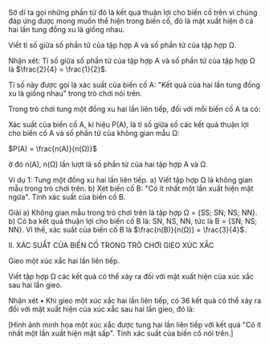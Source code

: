 Sở dĩ ta gọi những phần tử đó là kết quả thuận lợi cho biến cố trên vì chúng đáp ứng được mong muốn thể hiện trong biến cố, đó là mặt xuất hiện ở cả hai lần tung đồng xu là giống nhau.

Viết tỉ số giữa số phần tử của tập hợp A và số phần tử của tập hợp Ω.

Nhận xét: Tỉ số giữa số phần tử của tập hợp A và số phần tử của tập hợp Ω là $\frac{2}{4} = \frac{1}{2}$.

Tỉ số này được gọi là xác suất của biến cố A: "Kết quả của hai lần tung đồng xu là giống nhau" trong trò chơi nói trên.

Trong trò chơi tung một đồng xu hai lần liên tiếp, đối với mỗi biến cố A ta có:

Xác suất của biến cố A, kí hiệu P(A), là tỉ số giữa số các kết quả thuận lợi cho biến cố A và số phần tử của không gian mẫu Ω:

$P(A) = \frac{n(A)}{n(Ω)}$

ở đó n(A), n(Ω) lần lượt là số phần tử của hai tập hợp A và Ω.

Ví dụ 1: Tung một đồng xu hai lần liên tiếp.
a) Viết tập hợp Ω là không gian mẫu trong trò chơi trên.
b) Xét biến cố B: "Có ít nhất một lần xuất hiện mặt ngửa".
   Tính xác suất của biến cố B.

Giải
a) Không gian mẫu trong trò chơi trên là tập hợp
   Ω = {SS; SN; NS; NN}.
b) Có ba kết quả thuận lợi cho biến cố B là: SN, NS, NN, tức là B = {SN; NS; NN}.
   Vì thế, xác suất của biến cố B là $\frac{n(B)}{n(Ω)} = \frac{3}{4}$.

II. XÁC SUẤT CỦA BIẾN CỐ TRONG TRÒ CHƠI GIEO XÚC XẮC

Gieo một xúc xắc hai lần liên tiếp.

Viết tập hợp Ω các kết quả có thể xảy ra đối với mặt xuất hiện của xúc xắc sau hai lần gieo.

Nhận xét
• Khi gieo một xúc xắc hai lần liên tiếp, có 36 kết quả có thể xảy ra đối với mặt xuất hiện của xúc xắc sau hai lần gieo, đó là:

[Hình ảnh minh họa một xúc xắc được tung hai lần liên tiếp với kết quả "Có ít nhất một lần xuất hiện mặt sấp". Tính xác suất của biến cố nói trên.]